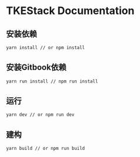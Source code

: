 # TKEStack Documentation

## 安装依赖
````bash
yarn install // or npm install
````

## 安装Gitbook依赖
````bash
yarn run install // npm run install
````

## 运行
````bash
yarn dev // or npm run dev
````

## 建构
````bash
yarn build // or npm run build
````
